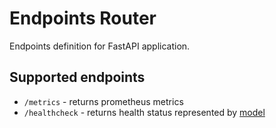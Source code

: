 # Endpoints Router
Endpoints definition for FastAPI application.

## Supported endpoints
- `/metrics` - returns prometheus metrics
- `/healthcheck` - returns health status represented by [model](/app/src/Model/HealthCheck.py)